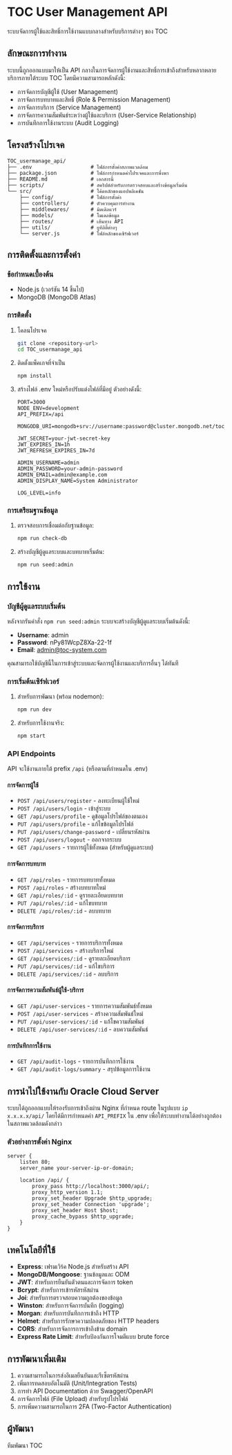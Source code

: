 # TOC User Management API

ระบบจัดการผู้ใช้และสิทธิ์การใช้งานแบบกลางสำหรับบริการต่างๆ ของ TOC

## ลักษณะการทำงาน

ระบบนี้ถูกออกแบบมาให้เป็น API กลางในการจัดการผู้ใช้งานและสิทธิ์การเข้าถึงสำหรับหลากหลายบริการภายใต้ระบบ TOC โดยมีความสามารถหลักดังนี้:

- การจัดการบัญชีผู้ใช้ (User Management)
- การจัดการบทบาทและสิทธิ์ (Role & Permission Management)
- การจัดการบริการ (Service Management)
- การจัดการความสัมพันธ์ระหว่างผู้ใช้และบริการ (User-Service Relationship)
- การบันทึกการใช้งานระบบ (Audit Logging)

## โครงสร้างโปรเจค

```
TOC_usermanage_api/
├── .env                   # ไฟล์การตั้งค่าสภาพแวดล้อม
├── package.json           # ไฟล์การกำหนดค่าโปรเจคและการพึ่งพา
├── README.md              # เอกสารนี้
├── scripts/               # สคริปต์สำหรับการตรวจสอบและสร้างข้อมูลเริ่มต้น
└── src/                   # โค้ดหลักของแอปพลิเคชัน
    ├── config/            # ไฟล์การตั้งค่า
    ├── controllers/       # ตัวควบคุมการทำงาน
    ├── middlewares/       # มิดเดิลแวร์
    ├── models/            # โมเดลข้อมูล
    ├── routes/            # เส้นทาง API
    ├── utils/             # ยูทิลิตี้ต่างๆ
    └── server.js          # ไฟล์หลักของเซิร์ฟเวอร์
```

## การติดตั้งและการตั้งค่า

### ข้อกำหนดเบื้องต้น

- Node.js (เวอร์ชัน 14 ขึ้นไป)
- MongoDB (MongoDB Atlas)

### การติดตั้ง

1. โคลนโปรเจค
   ```bash
   git clone <repository-url>
   cd TOC_usermanage_api
   ```

2. ติดตั้งแพ็คเกจที่จำเป็น
   ```bash
   npm install
   ```

3. สร้างไฟล์ .env ใหม่หรือปรับแต่งไฟล์ที่มีอยู่ ตัวอย่างดังนี้:
   ```
   PORT=3000
   NODE_ENV=development
   API_PREFIX=/api
   
   MONGODB_URI=mongodb+srv://username:password@cluster.mongodb.net/toc_user_management
   
   JWT_SECRET=your-jwt-secret-key
   JWT_EXPIRES_IN=1h
   JWT_REFRESH_EXPIRES_IN=7d
   
   ADMIN_USERNAME=admin
   ADMIN_PASSWORD=your-admin-password
   ADMIN_EMAIL=admin@example.com
   ADMIN_DISPLAY_NAME=System Administrator
   
   LOG_LEVEL=info
   ```

### การเตรียมฐานข้อมูล

1. ตรวจสอบการเชื่อมต่อกับฐานข้อมูล:
   ```bash
   npm run check-db
   ```

2. สร้างบัญชีผู้ดูแลระบบและบทบาทเริ่มต้น:
   ```bash
   npm run seed:admin
   ```

## การใช้งาน

### บัญชีผู้ดูแลระบบเริ่มต้น

หลังจากรันคำสั่ง `npm run seed:admin` ระบบจะสร้างบัญชีผู้ดูแลระบบเริ่มต้นดังนี้:
- **Username**: admin
- **Password**: nPy81WcpZ8Xa-22-1f
- **Email**: admin@toc-system.com

คุณสามารถใช้บัญชีนี้ในการเข้าสู่ระบบและจัดการผู้ใช้งานและบริการอื่นๆ ได้ทันที

### การเริ่มต้นเซิร์ฟเวอร์

1. สำหรับการพัฒนา (พร้อม nodemon):
   ```bash
   npm run dev
   ```

2. สำหรับการใช้งานจริง:
   ```bash
   npm start
   ```

### API Endpoints

API จะใช้งานภายใต้ prefix `/api` (หรือตามที่กำหนดใน .env)

#### การจัดการผู้ใช้
- `POST /api/users/register` - ลงทะเบียนผู้ใช้ใหม่
- `POST /api/users/login` - เข้าสู่ระบบ
- `GET /api/users/profile` - ดูข้อมูลโปรไฟล์ของตนเอง
- `PUT /api/users/profile` - แก้ไขข้อมูลโปรไฟล์
- `PUT /api/users/change-password` - เปลี่ยนรหัสผ่าน
- `POST /api/users/logout` - ออกจากระบบ
- `GET /api/users` - รายการผู้ใช้ทั้งหมด (สำหรับผู้ดูแลระบบ)

#### การจัดการบทบาท
- `GET /api/roles` - รายการบทบาททั้งหมด
- `POST /api/roles` - สร้างบทบาทใหม่
- `GET /api/roles/:id` - ดูรายละเอียดบทบาท
- `PUT /api/roles/:id` - แก้ไขบทบาท
- `DELETE /api/roles/:id` - ลบบทบาท

#### การจัดการบริการ
- `GET /api/services` - รายการบริการทั้งหมด
- `POST /api/services` - สร้างบริการใหม่
- `GET /api/services/:id` - ดูรายละเอียดบริการ
- `PUT /api/services/:id` - แก้ไขบริการ
- `DELETE /api/services/:id` - ลบบริการ

#### การจัดการความสัมพันธ์ผู้ใช้-บริการ
- `GET /api/user-services` - รายการความสัมพันธ์ทั้งหมด
- `POST /api/user-services` - สร้างความสัมพันธ์ใหม่
- `PUT /api/user-services/:id` - แก้ไขความสัมพันธ์
- `DELETE /api/user-services/:id` - ลบความสัมพันธ์

#### การบันทึกการใช้งาน
- `GET /api/audit-logs` - รายการบันทึกการใช้งาน
- `GET /api/audit-logs/summary` - สรุปข้อมูลการใช้งาน

## การนำไปใช้งานกับ Oracle Cloud Server

ระบบได้ถูกออกแบบให้รองรับการเข้าถึงผ่าน Nginx ที่กำหนด route ในรูปแบบ `ip x.x.x.x/api/` โดยได้มีการกำหนดค่า `API_PREFIX` ใน .env เพื่อให้ระบบทำงานได้อย่างถูกต้องในสภาพแวดล้อมดังกล่าว

### ตัวอย่างการตั้งค่า Nginx

```nginx
server {
    listen 80;
    server_name your-server-ip-or-domain;

    location /api/ {
        proxy_pass http://localhost:3000/api/;
        proxy_http_version 1.1;
        proxy_set_header Upgrade $http_upgrade;
        proxy_set_header Connection 'upgrade';
        proxy_set_header Host $host;
        proxy_cache_bypass $http_upgrade;
    }
}
```

## เทคโนโลยีที่ใช้

- **Express**: เฟรมเวิร์ค Node.js สำหรับสร้าง API
- **MongoDB/Mongoose**: ฐานข้อมูลและ ODM
- **JWT**: สำหรับการยืนยันตัวตนและการจัดการ token
- **Bcrypt**: สำหรับการเข้ารหัสรหัสผ่าน
- **Joi**: สำหรับการตรวจสอบความถูกต้องของข้อมูล
- **Winston**: สำหรับการจัดการบันทึก (logging)
- **Morgan**: สำหรับการบันทึกการเข้าถึง HTTP
- **Helmet**: สำหรับการรักษาความปลอดภัยของ HTTP headers
- **CORS**: สำหรับการจัดการการเข้าถึงข้าม domain
- **Express Rate Limit**: สำหรับป้องกันการโจมตีแบบ brute force

## การพัฒนาเพิ่มเติม

1. ความสามารถในการส่งอีเมลยืนยันและรีเซ็ตรหัสผ่าน
2. เพิ่มการทดสอบอัตโนมัติ (Unit/Integration Tests)
3. การทำ API Documentation ด้วย Swagger/OpenAPI
4. การจัดการไฟล์ (File Upload) สำหรับรูปโปรไฟล์
5. การเพิ่มความสามารถในการ 2FA (Two-Factor Authentication)

## ผู้พัฒนา

ทีมพัฒนา TOC
